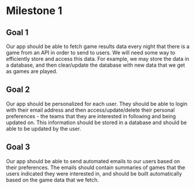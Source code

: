 # Milestone 1

## Goal 1
Our app should be able to fetch game results data every night that there is a game from an API in order to send to users. We will need some way to efficiently store and access this data. For example, we may store the data in a database, and then clear/update the database with new data that we get as games are played.

## Goal 2
Our app should be personalized for each user. They should be able to login with their email address and then access/update/delete their personal preferences - the teams that they are interested in following and being updated on. This information should be stored in a database and should be able to be updated by the user.

## Goal 3
Our app should be able to send automated emails to our users based on their preferences. The emails should contain summaries of games that the users indicated they were interested in, and should be built automatically based on the game data that we fetch.